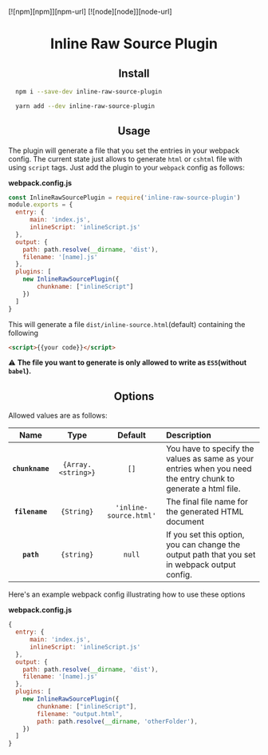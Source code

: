 [![npm][npm]][npm-url]
[![node][node]][node-url]

<div align="center">
  <h1>Inline Raw Source Plugin</h1>
  <!-- <p></p> -->
</div>

<h2 align="center">Install</h2>

```bash
  npm i --save-dev inline-raw-source-plugin
```

```bash
  yarn add --dev inline-raw-source-plugin
```

<h2 align="center">Usage</h2>

The plugin will generate a file that you set the entries in your webpack config.
The current state just allows to generate `html` or `cshtml` file with using `script` tags. 
Just add the plugin to your `webpack`
config as follows:

**webpack.config.js**
```js
const InlineRawSourcePlugin = require('inline-raw-source-plugin')
module.exports = {
  entry: {
      main: 'index.js',
      inlineScript: 'inlineScript.js'
  },
  output: {
    path: path.resolve(__dirname, 'dist'),
    filename: '[name].js'
  },
  plugins: [
    new InlineRawSourcePlugin({
        chunkname: ["inlineScript"]
    })
  ]
}
```

This will generate a file `dist/inline-source.html`(default) containing the following

```html
<script>{{your code}}</script>
```

⚠️ **The file you want to generate is only allowed to write as `ES5`(without `babel`).**

<h2 align="center">Options</h2>

Allowed values are as follows:

|Name|Type|Default|Description|
|:--:|:--:|:-----:|:----------|
|**`chunkname`**|`{Array.<string>}`|`[]`|You have to specify the values as same as your entries when you need the entry chunk to generate a html file. |
|**`filename`**|`{String}`|`'inline-source.html'`|The final file name for the generated HTML document|
|**`path`**|`{string}`|`null`| If you set this option, you can change the output path that you set in webpack output config. |

Here's an example webpack config illustrating how to use these options

**webpack.config.js**
```js
{
  entry: {
      main: 'index.js',
      inlineScript: 'inlineScript.js'
  },
  output: {
    path: path.resolve(__dirname, 'dist'),
    filename: '[name].js'
  },
  plugins: [
    new InlineRawSourcePlugin({
        chunkname: ["inlineScript"],
        filename: "output.html",
        path: path.resolve(__dirname, 'otherFolder'),
    })
  ]
}
```